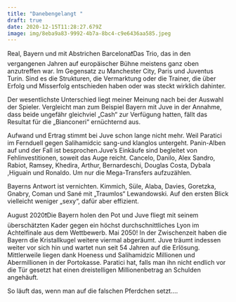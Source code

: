 ```yaml
---
title: "Danebengelangt "
draft: true
date: 2020-12-15T11:28:27.679Z
image: img/8eba9a83-9992-4b7a-8bc4-c9e6436aa585.jpeg
---
```

Real, Bayern und mit Abstrichen Barcelona❗️Das Trio, das in den vergangenen Jahren auf europäischer Bühne meistens ganz oben anzutreffen war. Im Gegensatz zu Manchester City, Paris und Juventus Turin. Sind es die Strukturen, die Vermarktung oder die Trainer, die über Erfolg und Misserfolg entschieden haben oder was steckt wirklich dahinter. 

Der wesentlichste Unterschied liegt meiner Meinung nach bei der Auswahl der Spieler. Vergleicht man zum Beispiel Bayern mit Juve in der Annahme, dass  beide ungefähr gleichviel „Cash“ zur Verfügung hatten, fällt das Resultat für die „Bianconeri“ ernüchternd aus.

Aufwand und Ertrag stimmt bei Juve schon lange nicht mehr. Weil Paratici im Fernduell gegen Salihamidcic sang-und klanglos untergeht. Panin-Alben auf und der Fall ist besprochen.Juve’s Einkäufe sind begleitet von Fehlinvestitionen, soweit das Auge reicht. Cancelo, Danilo, Alex Sandro, Rabiot, Ramsey, Khedira, Arthur, Bernardeschi, Douglas Costa, Dybala ,Higuain und Ronaldo. Um nur die Mega-Transfers aufzuzählen.

Bayerns Antwort ist vernichten.  Kimmich, Süle, Alaba, Davies, Goretzka, Gnabry, Coman und Sané mit „Traumlos“ Lewandowski. Auf den ersten Blick vielleicht weniger „sexy“, dafür aber effizient.

August 2020❗️Die Bayern holen den Pot und Juve fliegt mit seinem überschätzten Kader gegen ein höchst durchschnittliches Lyon im Achtelfinale aus dem Wettbewerb. Mai 2050! In der Zwischenzeit haben die Bayern die Kristallkugel weitere viermal abgeräumt. Juve träumt indessen weiter vor sich hin und wartet nun seit 54 Jahren auf die Erlösung. Mittlerweile liegen dank Hoeness und Salihamidzic Millionen und Abermillionen in der Portokasse. Paratici hat, falls man ihn nicht endlich vor die Tür gesetzt hat einen dreistelligen Millionenbetrag an Schulden angehäuft.

So läuft das, wenn man auf die falschen Pferdchen setzt....